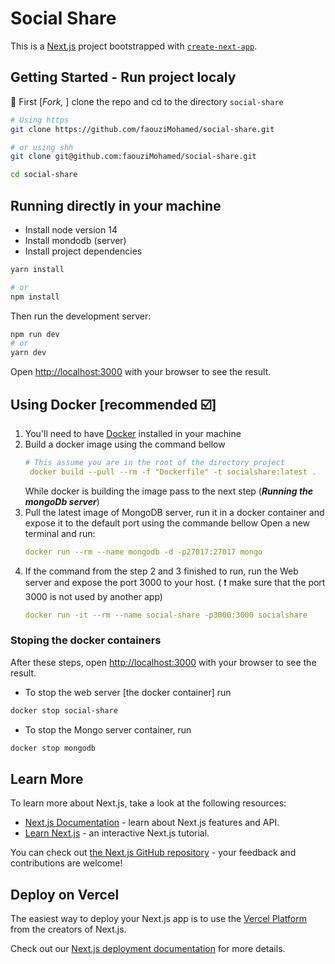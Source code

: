 # Social Share
This is a [Next.js](https://nextjs.org/) project bootstrapped with [`create-next-app`](https://github.com/vercel/next.js/tree/canary/packages/create-next-app).

## Getting Started - Run project localy 
📸 First [_Fork,_ ] clone the repo and cd to the directory `social-share`  
  ```bash
  # Using https 
  git clone https://github.com/faouziMohamed/social-share.git
  ```
  ```bash
  # or using shh 
  git clone git@github.com:faouziMohamed/social-share.git
  ```
  ```bash
  cd social-share
  ```
## Running directly in your machine
- Install node version 14
- Install mondodb (server)
- Install project dependencies 
```bash
yarn install
```
```bash
# or 
npm install
```
Then run the development server:

```bash
npm run dev
# or
yarn dev
```
Open [http://localhost:3000](http://localhost:3000) with your browser to see the result.

## Using Docker [recommended ☑️]
1. You'll need to have [Docker](https://docs.docker.com/engine/install/) installed in your machine
1. Build a docker image using the command bellow 
   ```yaml
   # This assume you are in the root of the directory project
    docker build --pull --rm -f "Dockerfile" -t socialshare:latest .
   ``` 
    While docker is building the image pass to the next step (_**Running the mongoDb server**_)
1. Pull the latest image of MongoDB server, run it in a docker container and expose it to the default port  using the commande bellow 
   Open a new terminal and run:
   ```yaml
   docker run --rm --name mongodb -d -p27017:27017 mongo
   ```
 1. If the command from the step 2 and 3 finished to run, run the Web server and expose the port 3000 to your host. ( ❗ make sure that the port 3000 is not used by another app)
     ```yaml
     docker run -it --rm --name social-share -p3000:3000 socialshare
     ```
### Stoping the docker containers
After these steps, open [http://localhost:3000](http://localhost:3000) with your browser to see the result.

- To stop the web server [the docker container] run
```bash
docker stop social-share
```
- To stop the Mongo server container, run
```bash
docker stop mongodb
```

## Learn More

To learn more about Next.js, take a look at the following resources:

- [Next.js Documentation](https://nextjs.org/docs) - learn about Next.js features and API.
- [Learn Next.js](https://nextjs.org/learn) - an interactive Next.js tutorial.

You can check out [the Next.js GitHub repository](https://github.com/vercel/next.js/) - your feedback and contributions are welcome!

## Deploy on Vercel

The easiest way to deploy your Next.js app is to use the [Vercel Platform](https://vercel.com/new?utm_medium=default-template&filter=next.js&utm_source=create-next-app&utm_campaign=create-next-app-readme) from the creators of Next.js.

Check out our [Next.js deployment documentation](https://nextjs.org/docs/deployment) for more details.
